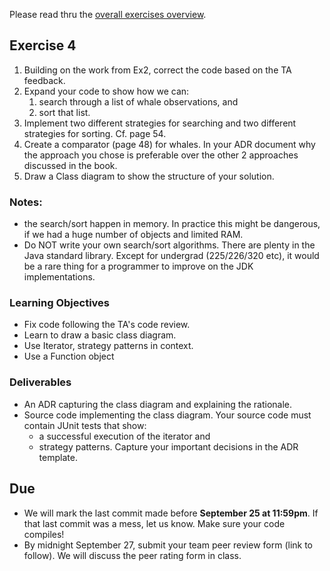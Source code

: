 Please read thru the [overall exercises overview](https://github.com/SENG330/course/blob/master/exercises/Exercises.md).

## Exercise 4
1. Building on the work from Ex2, correct the code based on the TA feedback. 
2. Expand your code to show how we can:
    1. search through a
 list of whale observations, and 
    2. sort that list. 
3. Implement two different strategies for searching and two different strategies for sorting. Cf. page 54. 
4. Create a comparator (page 48) for whales. In your ADR document why the approach you chose is preferable over the
 other 2 approaches discussed in the book.
 3. Draw a Class diagram to show the structure of your solution. 

### Notes:
- the search/sort happen in memory. In practice this might be dangerous, if we had a huge number of objects and
 limited RAM.
 - Do NOT write your own search/sort algorithms. There are plenty in the Java standard library. Except for undergrad
  (225/226/320 etc), it would be a rare thing for a programmer to improve on the JDK implementations.
 
### Learning Objectives
- Fix code following the TA's code review.
- Learn to draw a basic class diagram.
- Use Iterator, strategy patterns in context.
- Use a Function object

### Deliverables

* An ADR capturing the class diagram and explaining the rationale. 
* Source code implementing the class diagram. Your source code must contain JUnit tests that show: 
    - a successful execution of the iterator and 
    - strategy patterns.
Capture your important decisions in the ADR template.

## Due
- We will mark the last commit made before **September 25 at 11:59pm**. If that last commit was a mess, let us know. Make sure your code compiles!
- By midnight September 27, submit your team peer review form (link to follow). We will discuss the peer rating form in class.
